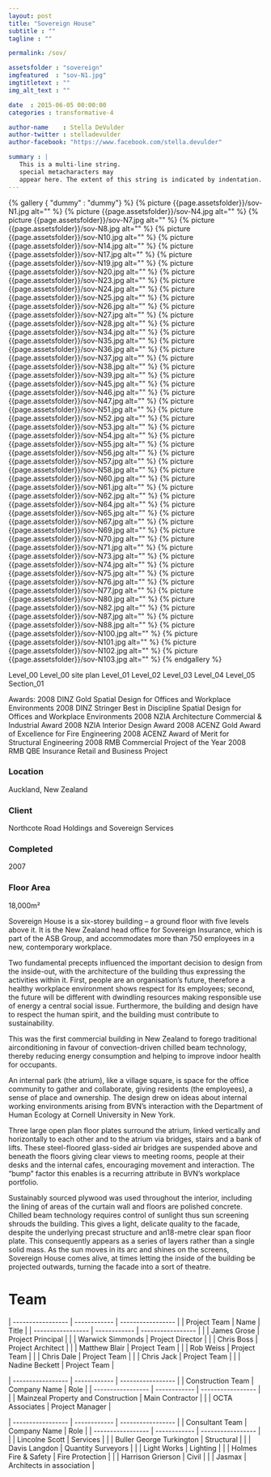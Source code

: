 ```yaml
---
layout: post
title: "Sovereign House"
subtitle : "" 
tagline : ""

permalink: /sov/

assetsfolder : "sovereign"
imgfeatured  : "sov-N1.jpg"
imgtitletext : ""
img_alt_text : ""

date  : 2015-06-05 00:00:00
categories : transformative-4

author-name    : Stella DeVulder
author-twitter : stelladevulder
author-facebook: "https://www.facebook.com/stella.devulder"

summary : |
   This is a multi-line string.
   special metacharacters may
   appear here. The extent of this string is indicated by indentation.
---
```


{% gallery { "dummy" : "dummy"} %}
  {% picture {{page.assetsfolder}}/sov-N1.jpg alt="" %}
  {% picture {{page.assetsfolder}}/sov-N4.jpg alt="" %}
  {% picture {{page.assetsfolder}}/sov-N7.jpg alt="" %}
  {% picture {{page.assetsfolder}}/sov-N8.jpg alt="" %}
  {% picture {{page.assetsfolder}}/sov-N10.jpg alt="" %}
  {% picture {{page.assetsfolder}}/sov-N14.jpg alt="" %}
  {% picture {{page.assetsfolder}}/sov-N17.jpg alt="" %}
  {% picture {{page.assetsfolder}}/sov-N19.jpg alt="" %}
  {% picture {{page.assetsfolder}}/sov-N20.jpg alt="" %}
  {% picture {{page.assetsfolder}}/sov-N23.jpg alt="" %}
  {% picture {{page.assetsfolder}}/sov-N24.jpg alt="" %}
  {% picture {{page.assetsfolder}}/sov-N25.jpg alt="" %}
  {% picture {{page.assetsfolder}}/sov-N26.jpg alt="" %}
  {% picture {{page.assetsfolder}}/sov-N27.jpg alt="" %}
  {% picture {{page.assetsfolder}}/sov-N28.jpg alt="" %}
  {% picture {{page.assetsfolder}}/sov-N34.jpg alt="" %}
  {% picture {{page.assetsfolder}}/sov-N35.jpg alt="" %}
  {% picture {{page.assetsfolder}}/sov-N36.jpg alt="" %}
  {% picture {{page.assetsfolder}}/sov-N37.jpg alt="" %}
  {% picture {{page.assetsfolder}}/sov-N38.jpg alt="" %}
  {% picture {{page.assetsfolder}}/sov-N39.jpg alt="" %}
  {% picture {{page.assetsfolder}}/sov-N45.jpg alt="" %}
  {% picture {{page.assetsfolder}}/sov-N46.jpg alt="" %}
  {% picture {{page.assetsfolder}}/sov-N47.jpg alt="" %}
  {% picture {{page.assetsfolder}}/sov-N51.jpg alt="" %}
  {% picture {{page.assetsfolder}}/sov-N52.jpg alt="" %}
  {% picture {{page.assetsfolder}}/sov-N53.jpg alt="" %}
  {% picture {{page.assetsfolder}}/sov-N54.jpg alt="" %}
  {% picture {{page.assetsfolder}}/sov-N55.jpg alt="" %}
  {% picture {{page.assetsfolder}}/sov-N56.jpg alt="" %}
  {% picture {{page.assetsfolder}}/sov-N57.jpg alt="" %}
  {% picture {{page.assetsfolder}}/sov-N58.jpg alt="" %}
  {% picture {{page.assetsfolder}}/sov-N60.jpg alt="" %}
  {% picture {{page.assetsfolder}}/sov-N61.jpg alt="" %}
  {% picture {{page.assetsfolder}}/sov-N62.jpg alt="" %}
  {% picture {{page.assetsfolder}}/sov-N64.jpg alt="" %}
  {% picture {{page.assetsfolder}}/sov-N65.jpg alt="" %}
  {% picture {{page.assetsfolder}}/sov-N67.jpg alt="" %}
  {% picture {{page.assetsfolder}}/sov-N69.jpg alt="" %}
  {% picture {{page.assetsfolder}}/sov-N70.jpg alt="" %}
  {% picture {{page.assetsfolder}}/sov-N71.jpg alt="" %}
  {% picture {{page.assetsfolder}}/sov-N73.jpg alt="" %}
  {% picture {{page.assetsfolder}}/sov-N74.jpg alt="" %}
  {% picture {{page.assetsfolder}}/sov-N75.jpg alt="" %}
  {% picture {{page.assetsfolder}}/sov-N76.jpg alt="" %}
  {% picture {{page.assetsfolder}}/sov-N77.jpg alt="" %}
  {% picture {{page.assetsfolder}}/sov-N80.jpg alt="" %}
  {% picture {{page.assetsfolder}}/sov-N82.jpg alt="" %}
  {% picture {{page.assetsfolder}}/sov-N87.jpg alt="" %}
  {% picture {{page.assetsfolder}}/sov-N88.jpg alt="" %}
  {% picture {{page.assetsfolder}}/sov-N100.jpg alt="" %}
  {% picture {{page.assetsfolder}}/sov-N101.jpg alt="" %}
  {% picture {{page.assetsfolder}}/sov-N102.jpg alt="" %}
  {% picture {{page.assetsfolder}}/sov-N103.jpg alt="" %}
{% endgallery %}

Level_00 
Level_00 site plan
Level_01
Level_02
Level_03
Level_04
Level_05
Section_01

Awards:
2008 DINZ Gold Spatial Design for Offices and Workplace Environments
2008 DINZ Stringer Best in Discipline Spatial Design for Offices and Workplace Environments
2008 NZIA Architecture Commercial & Industrial Award
2008 NZIA Interior Design Award
2008 ACENZ Gold Award of Excellence for Fire Engineering
2008 ACENZ Award of Merit for Structural Engineering
2008 RMB Commercial Project of the Year
2008 RMB QBE Insurance Retail and Business Project

<div class="project-details">
<h3>Location</h3>

<p>Auckland, New Zealand</p>

<h3>Client</h3>

<p>Northcote Road Holdings and Sovereign Services</p>

<h3>Completed</h3>

<p>2007</p>

<h3>Floor Area</h3>

<p>18,000m²</p>

</div>

Sovereign House is a six-storey building – a ground floor with five levels above it. It is the New Zealand head office for Sovereign Insurance, which is part of the ASB Group, and accommodates more than 750 employees in a new, contemporary workplace.

Two fundamental precepts influenced the important decision to design from the inside-out, with the architecture of the building thus expressing the activities within it. First, people are an organisation’s future, therefore a healthy workplace environment shows respect for its employees; second, the future will be different with dwindling resources making responsible use of energy a central social issue. Furthermore, the building and design have to respect the human spirit, and the building must contribute to sustainability.

This was the first commercial building in New Zealand to forego traditional airconditioning in favour of convection-driven chilled beam technology, thereby reducing energy consumption and helping to improve indoor health for occupants.

An internal park (the atrium), like a village square, is space for the office community to gather and collaborate, giving residents (the employees), a sense of place and ownership. The design drew on ideas about internal working environments arising from BVN’s interaction with the Department of Human Ecology at Cornell University in New York.

Three large open plan floor plates surround the atrium, linked vertically and horizontally to each other and to the atrium via bridges, stairs and a bank of lifts. These steel-floored glass-sided air bridges are suspended above and beneath the floors giving clear views to meeting rooms, people at their desks and the internal cafes, encouraging movement and interaction. The “bump” factor this enables is a recurring attribute in BVN’s workplace portfolio.

Sustainably sourced plywood was used throughout the interior, including the lining of areas of the curtain wall and floors are polished concrete. Chilled beam technology requires control of sunlight thus sun screening shrouds the building. This gives a light, delicate quality to the facade, despite the underlying precast structure and an18-metre clear span floor plate. This consequently appears as a series of layers rather than a single solid mass. As the sun moves in its arc and shines on the screens, Sovereign House comes alive, at times letting the inside of the building be projected outwards, turning the facade into a sort of theatre.

# Team #

| ----------------- | ------------     | ----------------- |
| Project Team      | Name             | Title             |
| ----------------- | ------------     | ----------------- |
|                   | James Grose      | Project Principal |
|                   | Warwick Simmonds | Project Director  |
|                   | Chris Boss       | Project Architect |
|                   | Matthew Blair    | Project Team      |
|                   | Rob Weiss        | Project Team      |
|                   | Chris Dale       | Project Team      |
|                   | Chris Jack       | Project Team      |
|                   | Nadine Beckett   | Project Team      |


| ----------------- | ------------                       | ----------------- |
| Construction Team | Company Name                       | Role              |
| ----------------- | ------------                       | ----------------- |
|                   | Mainzeal Property and Construction | Main Contractor   |
|                   | OCTA Associates                    | Project Manager   |


| ----------------- | ------------             | -----------------         |
| Consultant Team   | Company Name             | Role                      |
| ----------------- | ------------             | -----------------         |
|                   | Lincolne Scott           | Services                  |
|                   | Buller George Turkington | Structural                |
|                   | Davis Langdon            | Quantity Surveyors        |
|                   | Light Works              | Lighting                  |
|                   | Holmes Fire & Safety     | Fire Protection           |
|                   | Harrison Grierson        | Civil                     |
|                   | Jasmax                   | Architects in association |
